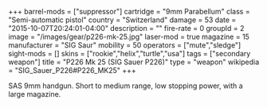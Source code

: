 +++
barrel-mods = ["suppressor"]
cartridge = "9mm Parabellum"
class = "Semi-automatic pistol"
country = "Switzerland"
damage = 53
date = "2015-10-07T20:24:01-04:00"
description = ""
fire-rate = 0
groupId = 2
image = "/images/gear/p226-mk-25.jpg"
laser-mod = true
magazine = 15
manufacturer = "SIG Saur"
mobility = 50
operators = ["mute","sledge"]
sight-mods = []
skins = ["rookie","helix","turtle","usa"]
tags = ["secondary weapon"]
title = "P226 Mk 25 (SIG Sauer P226)"
type = "weapon"
wikipedia = "SIG_Sauer_P226#P226_MK25"
+++

SAS 9mm handgun. Short to medium range, low stopping power, with a large magazine.
